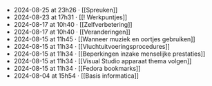 - 2024-08-25 at 23h26 · [[Spreuken]]
- 2024-08-23 at 17h31 · [[! Werkpuntjes]]
- 2024-08-17 at 10h40 · [[Zelfverbetering]]
- 2024-08-17 at 10h40 · [[Veranderingen]]
- 2024-08-15 at 11h45 · [[Wanneer muziek en oortjes gebruiken]]
- 2024-08-15 at 11h34 · [[Vluchtuitvoeringsprocedures]]
- 2024-08-15 at 11h34 · [[Beperkingen inzake menselijke prestaties]]
- 2024-08-15 at 11h34 · [[Visual Studio apparaat thema volgen]]
- 2024-08-15 at 11h34 · [[Fedora bookmarks]]
- 2024-08-04 at 15h54 · [[Basis informatica]]
